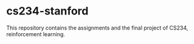 # cs234-stanford
This repository contains the assignments and the final project of CS234, reinforcement learning.
